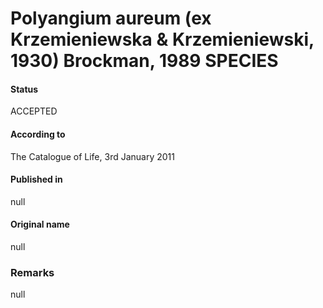 # Polyangium aureum (ex Krzemieniewska & Krzemieniewski, 1930) Brockman, 1989 SPECIES

#### Status
ACCEPTED

#### According to
The Catalogue of Life, 3rd January 2011

#### Published in
null

#### Original name
null

### Remarks
null